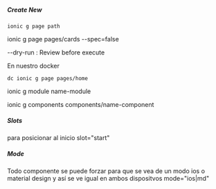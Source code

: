 

##### Create New 
`ionic g page path` 

ionic g page pages/cards --spec=false

--dry-run : Review before execute

En nuestro docker

`dc ionic g page pages/home` 

ionic g module name-module

ionic g components components/name-component


##### Slots
para posicionar al inicio slot="start"


##### Mode
Todo componente se puede forzar para que se vea de un modo ios o material design y así se ve igual en ambos dispositvos
 mode="ios|md"